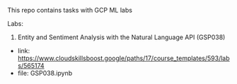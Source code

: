 This repo contains tasks with GCP ML labs

Labs:
 1. Entity and Sentiment Analysis with the Natural Language API (GSP038)
  - link: https://www.cloudskillsboost.google/paths/17/course_templates/593/labs/565174
  - file: GSP038.ipynb


